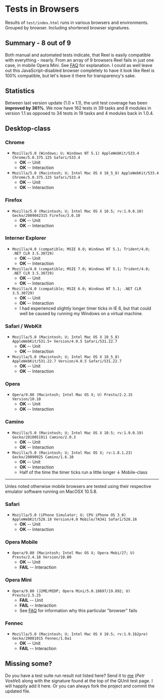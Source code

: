 Tests in Browsers
=================
Results of `test/index.html` runs in various browsers and environments. Grouped by browser. Including shortened browser signatures.

Summary - 8 out of 9
--------------------
Both manual and automated tests indicate, that Reel is easily compatible with everything - nearly.
From an array of 9 browsers Reel fails in just one case, in mobile Opera Mini. See [FAQ][FAQ] for explanation.
I could as well leave out this JavaScript-disabled browser completely to have it look like Reel is 100% compatible, but let's leave it there for transparency's sake.

Statistics
----------
Between last version update (1.0 » 1.1), the unit test coverage has been **improved by 361%**. We now have 162 tests in 39 tasks and 8 modules in version 1.1 as opposed to 34 tests in 19 tasks and 4 modules back in 1.0.4.

Desktop-class
-------------

### Chrome
* `Mozilla/5.0 (Windows; U; Windows NT 5.1) AppleWebKit/533.4 Chrome/5.0.375.125 Safari/533.4`
	* **OK** -- Unit
	* **OK** -- Interaction
* `Mozilla/5.0 (Macintosh; U; Intel Mac OS X 10_5_8) AppleWebKit/533.4 Chrome/5.0.375.125 Safari/533.4`
	* **OK** -- Unit
	* **OK** -- Interaction

### Firefox
* `Mozilla/5.0 (Macintosh; U; Intel Mac OS X 10.5; rv:1.9.0.10) Gecko/2009042315 Firefox/3.0.10`
	* **OK** -- Unit
	* **OK** -- Interaction

### Interner Explorer
* `Mozilla/4.0 (compatible; MSIE 8.0; Windows NT 5.1; Trident/4.0; .NET CLR 3.5.30729)`
	* **OK** -- Unit
	* **OK** -- Interaction
* `Mozilla/4.0 (compatible; MSIE 7.0; Windows NT 5.1; Trident/4.0; .NET CLR 3.5.30729)`
	* **OK** -- Unit
	* **OK** -- Interaction
* `Mozilla/4.0 (compatible; MSIE 6.0; Windows NT 5.1; .NET CLR 3.5.30729)`
	* **OK** -- Unit
	* **OK** -- Interaction
	* I had experienced slightly longer timer ticks in IE 6, but that could well be caused by running my Windows on a virtual machine.

### Safari / WebKit
* `Mozilla/5.0 (Macintosh; U; Intel Mac OS X 10_5_8) AppleWebKit/531.5+ Version/4.0.5 Safari/531.22.7`
	* **OK** -- Unit
	* **OK** -- Interaction
* `Mozilla/5.0 (Macintosh; U; Intel Mac OS X 10_5_8) AppleWebKit/531.22.7 Version/4.0.5 Safari/531.22.7`
	* **OK** -- Unit
	* **OK** -- Interaction

### Opera
* `Opera/9.80 (Macintosh; Intel Mac OS X; U) Presto/2.2.15 Version/10.10`
	* **OK** -- Unit
	* **OK** -- Interaction

### Camino
* `Mozilla/5.0 (Macintosh; U; Intel Mac OS X 10.5; rv:1.9.0.19) Gecko/2010051911 Camino/2.0.3`
	* **OK** -- Unit
	* **OK** -- Interaction
* `Mozilla/5.0 (Macintosh; U; Intel Mac OS X; rv:1.8.1.23) Gecko/20090925 Camino/1.6.10`
	* **OK** -- Unit
	* **OK** -- Interaction
	* Half of the time the timer ticks run a little longer
↓
Mobile-class
------------

Unles noted otherwise mobile browsers are tested using their respective emulator software running on MacOSX 10.5.8.

### Safari
* `Mozilla/5.0 (iPhone Simulator; U; CPU iPhone OS 3_0) AppleWebKit/528.18 Version/4.0 Mobile/7A341 Safari/528.16`
	* **OK** -- Unit
	* **OK** -- Interaction

### Opera Mobile
* `Opera/9.80 (Macintosh; Intel Mac OS X; Opera Mobi/27; U) Presto/2.4.18 Version/10.00`
	* **OK** -- Unit
	* **FAIL** -- Interaction

### Opera Mini
* `Opera/9.80 (J2ME/MIDP; Opera Mini/5.0.18697/19.892; U) Presto/2.5.25`
	* **FAIL** -- Unit
	* **FAIL** -- Interaction
	* See [FAQ][FAQ] for information why this particular "browser" fails

### Fennec
* `Mozilla/5.0 (Macintosh; U; Intel Mac OS X 10.5; rv:1.9.1b2pre) Gecko/20081015 Fennec/1.0a1`
	* **OK** -- Unit
	* **FAIL** -- Interaction



Missing some?
-------------
Do you have a test suite run result not listed here? Send it to [me][pisi] (_Petr Vostřel_) along with the signature found at the top of the QUnit test page. I will happily add it here.
Or you can always fork the project and commit the updated file.

[FAQ]:http://wiki.github.com/pisi/Reel/faq
[pisi]:mailto:petr@vostrel.cz